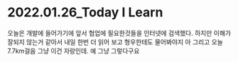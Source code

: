 # 2022.01.26_Today I Learn

오늘은 개발에 들어가기에 앞서 협업에 필요한것들을 인터넷에 검색했다. 하지만 이해가 잘되지 않는거 같아서 내일 한번 더 읽어 보고 형우한테도 물어봐야지 아 그리고 오늘 7.7km걸음 그냥 이건 자랑인데. 예 그냥 그렇다구요